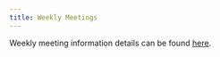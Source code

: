 ```yaml
---
title: Weekly Meetings
---
```


Weekly meeting information details can be found [here](https://github.com/kubernetes-sigs/container-object-storage-interface-api/blob/master/docs/meetings.md).
